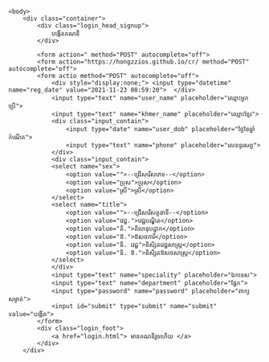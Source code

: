 <html><head>
		<title>វេជ្ជសាស្រ្តា-បង្កើតគណនី</title>
		<meta charset="UTF-8">
		<link rel="shortcut icon" type="image/png" href="https://hongzzios.github.io/favicon.png">
		<link rel="stylesheet" href="https://hongzzios.github.io/frontstyle.css"> 
	</head> 

	<body>
		<div class="container"> 
			<div class="login_head_signup">
			    បង្កើតគណនី
			</div> 
			
			<form action=" method="POST" autocomplete="off"> 
			<form action="https://hongzzios.github.io/cr/ method="POST" autocomplete="off"> 
			<form actio method="POST" autocomplete="off"> 
				<div style="display:none;"> <input type="datetime" name="reg_date" value="2021-11-23 08:59:20">  </div>
				<input type="text" name="user_name" placeholder="ឈ្មោះអ្នកប្រើ"> 
				<input type="text" name="khmer_name" placeholder="ឈ្មោះខ្មែរ">
				<div class="input_contain"> 
					<input type="date" name="user_dob" placeholder="ថ្ងៃខែឆ្នាំកំណើត"> 
					<input type="text" name="phone" placeholder="លេខទូរសព្ទ"> 
				</div> 
				<div class="input_contain">
				<select name="sex">
  					<option value="">--ជ្រើសរើសភេទ--</option>
 					<option value="ប្រុស">ប្រុស</option>
  					<option value="ស្រី">ស្រី</option>
				</select>
				<select name="title">
  					<option value="">--ជ្រើសរើសតួនាទី--</option>
 					<option value="វេជ្ជ.">វេជ្ជបណ្ឌិត</option>
  					<option value="គិ.">គិលានុបដ្ឋាក</option>
  					<option value="ឱ.">ឱសថការី</option>
  					<option value="និ. វេជ្ជ">និសិ្សតវេជ្ជសាស្ត្រ</option>
  					<option value="និ. ឱ.">និសិ្សតឱសថសាស្ត្រ</option>
				</select> 
				</div> 
				<input type="text" name="speciality" placeholder="ឯកទេស">
				<input type="text" name="department" placeholder="ផ្នែក"> 
				<input type="password" name="password" placeholder="ពាក្យសម្ងាត់"> 
				<input id="submit" type="submit" name="submit" value="បង្កើត"> 
			</form>
			<div class="login_foot"> 
				<a href="login.html"> មានគណនីរួចហើយ </a>
			</div> 
		</div> 
	

 </body></html>

